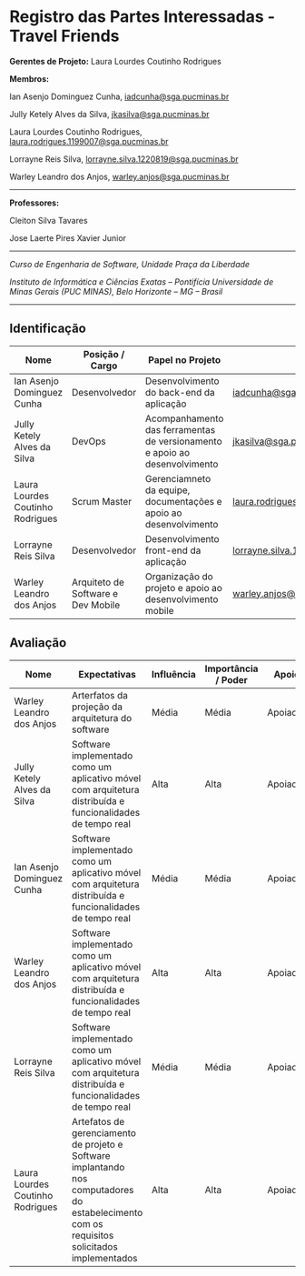 # Registro das Partes Interessadas - Travel Friends


**Gerentes de Projeto:** Laura Lourdes Coutinho Rodrigues

**Membros:**

Ian Asenjo Dominguez Cunha, iadcunha@sga.pucminas.br

Jully Ketely Alves da Silva, jkasilva@sga.pucminas.br

Laura Lourdes Coutinho Rodrigues, laura.rodrigues.1199007@sga.pucminas.br

Lorrayne Reis Silva, lorrayne.silva.1220819@sga.pucminas.br

Warley Leandro dos Anjos, warley.anjos@sga.pucminas.br



---

**Professores:**

Cleiton Silva Tavares

Jose Laerte Pires Xavier Junior

---

_Curso de Engenharia de Software, Unidade Praça da Liberdade_

_Instituto de Informática e Ciências Exatas – Pontifícia Universidade de Minas Gerais (PUC MINAS), Belo Horizonte – MG – Brasil_

---

## Identificação

| Nome | Posição / Cargo | Papel no Projeto | Email | Telefone
| --- | --- | --- | --- | --- |
| Ian Asenjo Dominguez Cunha | Desenvolvedor| Desenvolvimento do back-end da aplicação | iadcunha@sga.pucminas.br | 995153805 |
| Jully Ketely Alves da Silva | DevOps | Acompanhamento das ferramentas de versionamento e apoio ao desenvolvimento | jkasilva@sga.pucminas.br | 996866196|
| Laura Lourdes Coutinho Rodrigues |Scrum Master| Gerenciamneto da equipe, documentações e apoio ao desenvolvimento|laura.rodrigues.1199007@sga.pucminas.br|995062899 |
| Lorrayne Reis Silva | Desenvolvedor | Desenvolvimento front-end da aplicação | lorrayne.silva.1220819@sga.pucminas.br | 975209457 |
| Warley Leandro dos Anjos | Arquiteto de Software e Dev Mobile | Organização do projeto e apoio ao desenvolvimento mobile | warley.anjos@sga.pucminas.br | 988540359 |

## Avaliação

| Nome | Expectativas | Influência | Importância / Poder | Apoio | Observações |
| --- | --- | --- | --- | --- | --- |
| Warley Leandro dos Anjos | Arterfatos da projeção da arquitetura do software | Média | Média | Apoiador |
| Jully Ketely Alves da Silva | Software implementado como um aplicativo móvel com arquitetura distribuída e funcionalidades de tempo real | Alta | Alta | Apoiador |
| Ian Asenjo Dominguez Cunha | Software implementado como um aplicativo móvel com arquitetura distribuída e funcionalidades de tempo real | Média | Média | Apoiador |
| Warley Leandro dos Anjos | Software implementado como um aplicativo móvel com arquitetura distribuída e funcionalidades de tempo real | Alta | Alta | Apoiador |
| Lorrayne Reis Silva | Software implementado como um aplicativo móvel com arquitetura distribuída e funcionalidades de tempo real | Média | Média | Apoiador |
| Laura Lourdes Coutinho Rodrigues | Artefatos de gerenciamento de projeto e Software implantando nos computadores do estabelecimento com os requisitos solicitados implementados | Alta | Alta | Apoiador |
